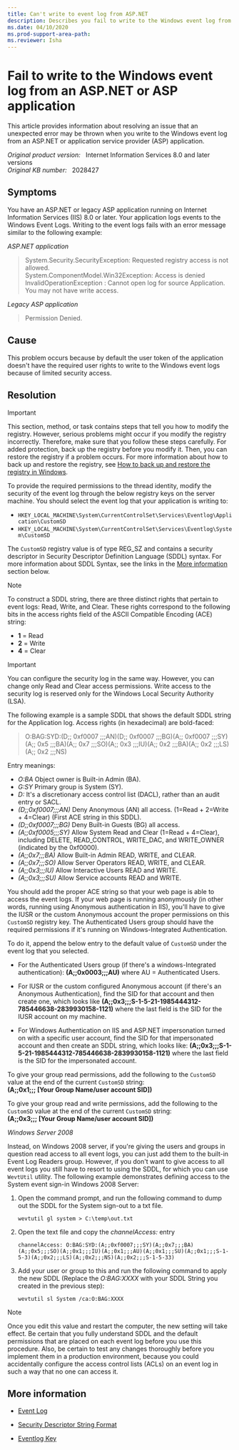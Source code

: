 ```yaml
---
title: Can't write to event log from ASP.NET 
description: Describes you fail to write to the Windows event log from an ASP.NET or ASP application.
ms.date: 04/10/2020
ms.prod-support-area-path: 
ms.reviewer: Isha
---
```

# Fail to write to the Windows event log from an ASP.NET or ASP application

This article provides information about resolving an issue that an unexpected error may be thrown when you write to the Windows event log from an ASP.NET or application service provider (ASP) application.

_Original product version:_ &nbsp; Internet Information Services 8.0 and later versions  
_Original KB number:_ &nbsp; 2028427

## Symptoms

You have an ASP.NET or legacy ASP application running on Internet Information Services (IIS) 8.0 or later. Your application logs events to the Windows Event Logs. Writing to the event logs fails with an error message similar to the following example:  

*ASP.NET application*

> System.Security.SecurityException: Requested registry access is not allowed.  
> System.ComponentModel.Win32Exception: Access is denied  
> InvalidOperationException : Cannot open log for source Application. You may not have write access.

*Legacy ASP application*

> Permission Denied.

## Cause

This problem occurs because by default the user token of the application doesn't have the required user rights to write to the Windows event logs because of limited security access.

## Resolution

> [!IMPORTANT]
> This section, method, or task contains steps that tell you how to modify the registry. However, serious problems might occur if you modify the registry incorrectly. Therefore, make sure that you follow these steps carefully. For added protection, back up the registry before you modify it. Then, you can restore the registry if a problem occurs. For more information about how to back up and restore the registry, see [How to back up and restore the registry in Windows](https://support.microsoft.com/help/322756).

To provide the required permissions to the thread identity, modify the security of the event log through the below registry keys on the server machine. You should select the event log that your application is writing to:

- `HKEY_LOCAL_MACHINE\System\CurrentControlSet\Services\Eventlog\Application\CustomSD`
- `HKEY_LOCAL_MACHINE\System\CurrentControlSet\Services\Eventlog\System\CustomSD`

The `CustomSD` registry value is of type REG_SZ and contains a security descriptor in Security Descriptor Definition Language (SDDL) syntax. For more information about SDDL Syntax, see the links in the [More information](#more-information) section below.

> [!NOTE]
> To construct a SDDL string, there are three distinct rights that pertain to event logs: Read, Write, and Clear. These rights correspond to the following bits in the access rights field of the ASCII Compatible Encoding (ACE) string:
> - **1** = Read
> - **2** = Write
> - **4** = Clear

> [!IMPORTANT]
> You can configure the security log in the same way. However, you can change only Read and Clear access permissions. Write access to the security log is reserved only for the Windows Local Security Authority (LSA).

The following example is a sample SDDL that shows the default SDDL string for the Application log. Access rights (in hexadecimal) are bold-faced:

> O:BAG:SYD:(D;; 0xf0007 ;;;AN)(D;; 0xf0007 ;;;BG)(A;; 0xf0007 ;;;SY)(A;; 0x5 ;;;BA)(A;; 0x7 ;;;SO)(A;; 0x3 ;;;IU)(A;; 0x2 ;;;BA)(A;; 0x2 ;;;LS)(A;; 0x2 ;;;NS)

Entry meanings:

- *O:BA* Object owner is Built-in Admin (BA).
- *G:SY* Primary group is System (SY).
- *D:* It's a discretionary access control list (DACL), rather than an audit entry or SACL.
- *(D;;0xf0007;;;AN)* Deny Anonymous (AN) all access. (1=Read + 2=Write + 4=Clear) (First ACE string in this SDDL).
- *(D;;0xf0007;;;BG)* Deny Built-in Guests (BG) all access.
- *(A;;0xf0005;;;SY)* Allow System Read and Clear (1=Read + 4=Clear), including DELETE, READ_CONTROL, WRITE_DAC, and WRITE_OWNER (indicated by the 0xf0000).
- *(A;;0x7;;;BA)* Allow Built-in Admin READ, WRITE, and CLEAR.
- *(A;;0x7;;;SO)* Allow Server Operators READ, WRITE, and CLEAR.
- *(A;;0x3;;;IU)* Allow Interactive Users READ and WRITE.
- *(A;;0x3;;;SU)* Allow Service accounts READ and WRITE.

You should add the proper ACE string so that your web page is able to access the event logs. If your web page is running anonymously (in other words, running using Anonymous authentication in IIS), you'll have to give the IUSR or the custom Anonymous account the proper permissions on this `CustomSD` registry key. The Authenticated Users group should have the required permissions if it's running on Windows-Integrated Authentication.

To do it, append the below entry to the default value of `CustomSD` under the event log that you selected.

- For the Authenticated Users group (if there's a windows-Integrated authentication): **(A;;0x0003;;;AU)** where AU = Authenticated Users.

- For IUSR or the custom configured Anonymous account (if there's an Anonymous Authentication), find the SID for that account and then create one, which looks like **(A;;0x3;;;S-1-5-21-1985444312-785446638-2839930158-1121)** where the last field is the SID for the IUSR account on my machine.

- For Windows Authentication on IIS and ASP.NET impersonation turned on with a specific user account, find the SID for that impersonated account and then create an SDDL string, which looks like: **(A;;0x3;;;S-1-5-21-1985444312-785446638-2839930158-1121)** where the last field is the SID for the impersonated account.

To give your group read permissions, add the following to the `CustomSD` value at the end of the current `CustomSD` string:  
**(A;;0x1;;; [Your Group Name/user account SID])**

To give your group read and write permissions, add the following to the `CustomSD` value at the end of the current `CustomSD` string:  
**(A;;0x3;;; [Your Group Name/user account SID])**

*Windows Server 2008*

Instead, on Windows 2008 server, if you're giving the users and groups in question read access to all event logs, you can just add them to the built-in Event Log Readers group. However, if you don't want to give access to all event logs you still have to resort to using the SDDL, for which you can use `WevtUtil` utility. The following example demonstrates defining access to the System event sign-in Windows 2008 Server:

1. Open the command prompt, and run the following command to dump out the SDDL for the System sign-out to a txt file.

    ```console
    wevtutil gl system > C:\temp\out.txt
    ```

2. Open the text file and copy the *channelAccess:* entry

    ```console
    channelAccess: O:BAG:SYD:(A;;0xf0007;;;SY)(A;;0x7;;;BA)(A;;0x5;;;SO)(A;;0x1;;;IU)(A;;0x1;;;AU)(A;;0x1;;;SU)(A;;0x1;;;S-1-5-3)(A;;0x2;;;LS)(A;;0x2;;;NS)(A;;0x2;;;S-1-5-33)
    ```

3. Add your user or group to this and run the following command to apply the new SDDL (Replace the *O:BAG:XXXX* with your SDDL String you created in the previous step):

    ```console
    wevtutil sl System /ca:O:BAG:XXXX
    ```

> [!NOTE]
> Once you edit this value and restart the computer, the new setting will take effect. Be certain that you fully understand SDDL and the default permissions that are placed on each event log before you use this procedure. Also, be certain to test any changes thoroughly before you implement them in a production environment, because you could accidentally configure the access control lists (ACLs) on an event log in such a way that no one can access it.

## More information

- [Event Log](/previous-versions/windows/it-pro/windows-vista/cc722385(v=ws.10))

- [Security Descriptor String Format](/windows/win32/secauthz/security-descriptor-string-format)

- [Eventlog Key](/windows/win32/eventlog/eventlog-key)  
